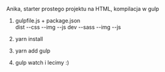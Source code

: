 Anika, starter prostego projektu na HTML, kompilacja w gulp

1. gulpfile.js + package.json   
    dist
    --css
    --img
    --js
    dev
    --sass
    --img
    --js

1. yarn install
2. yarn add gulp
3. gulp watch
 i lecimy :)